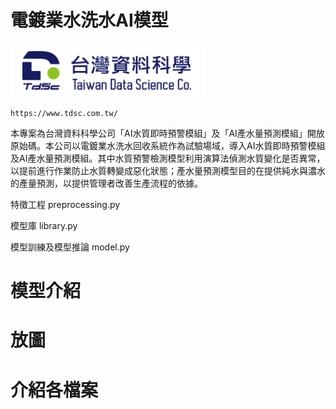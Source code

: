 # 電鍍業水洗水AI模型

![image](tdsc_logo.PNG)

`https://www.tdsc.com.tw/`

本專案為台灣資料科學公司「AI水質即時預警模組」及「AI產水量預測模組」開放原始碼。本公司以電鍍業水洗水回收系統作為試驗場域，導入AI水質即時預警模組及AI產水量預測模組。其中水質預警檢測模型利用演算法偵測水質變化是否異常，以提前進行作業防止水質轉變成惡化狀態；產水量預測模型目的在提供純水與濃水的產量預測，以提供管理者改善生產流程的依據。

特徵工程
preprocessing.py

模型庫
library.py

模型訓練及模型推論
model.py

# 模型介紹
# 放圖

# 介紹各檔案
